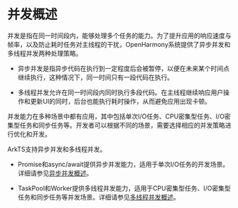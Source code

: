 # 并发概述


并发是指在同一时间段内，能够处理多个任务的能力。为了提升应用的响应速度与帧率，以及防止耗时任务对主线程的干扰，OpenHarmony系统提供了异步并发和多线程并发两种处理策略。


- 异步并发是指异步代码在执行到一定程度后会被暂停，以便在未来某个时间点继续执行，这种情况下，同一时间只有一段代码在执行。

- 多线程并发允许在同一时间段内同时执行多段代码。在主线程继续响应用户操作和更新UI的同时，后台也能执行耗时操作，从而避免应用出现卡顿。


并发能力在多种场景中都有应用，其中包括单次I/O任务、CPU密集型任务、I/O密集型任务和同步任务等。开发者可以根据不同的场景，需要选择相应的并发策略进行优化和开发。


ArkTS支持异步并发和多线程并发。


- Promise和async/await提供异步并发能力，适用于单次I/O任务的开发场景。详细请参见[异步并发概述](async-concurrency-overview.md)。

- TaskPool和Worker提供多线程并发能力，适用于CPU密集型任务、I/O密集型任务和同步任务等并发场景。详细请参见[多线程并发概述](multi-thread-concurrency-overview.md)。
